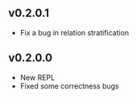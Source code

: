 v0.2.0.1
--------

* Fix a bug in relation stratification

v0.2.0.0
--------

* New REPL
* Fixed some correctness bugs

